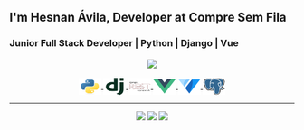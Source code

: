 ## I'm Hesnan Ávila, Developer at Compre Sem Fila
### Junior Full Stack Developer | Python | Django | Vue

<div align="center">
  <a href="https://github.com/avilahesnan">
  <img  align="center" src="https://github-readme-stats.vercel.app/api/top-langs/?username=avilahesnan&theme=dracula"/>
</div>

<div align="center">
  <div style="display: flex, justify-content: space-between, align-itens: center"><br>
    <img align="center" alt="Hesnan-Python" height="30" width="40" src="https://raw.githubusercontent.com/devicons/devicon/master/icons/python/python-original.svg">
    <img align="center" alt="Hesnan-Django" height="30" width="40" src="https://raw.githubusercontent.com/devicons/devicon/master/icons/django/django-plain.svg">
    <img align="center" alt="Hesnan-DjangoREST" height="30" width="40" src="https://raw.githubusercontent.com/devicons/devicon/master/icons/djangorest/djangorest-original.svg">
    <img align="center" alt="Hesnan-Vue" height="30" width="40" src="https://raw.githubusercontent.com/devicons/devicon/master/icons/vuejs/vuejs-original.svg">
    <img align="center" alt="Hesnan-Vuetify" height="30" width="40" src="https://raw.githubusercontent.com/devicons/devicon/master/icons/vuetify/vuetify-original.svg">
    <img align="center" alt="Hesnan-PostgreSQL" height="30" width="40" src="https://raw.githubusercontent.com/devicons/devicon/master/icons/postgresql/postgresql-original.svg">
  </div>
</div>
  
<div align="center"> 
  <hr/>
  <a href = "mailto:avilahesnan@gmail.com"><img src="https://img.shields.io/badge/-Gmail-%23333?style=for-the-badge&logo=gmail&logoColor=white" target="_blank"></a>
  <a href="https://www.linkedin.com/in/hesnan-avila/" target="_blank"><img src="https://img.shields.io/badge/-LinkedIn-%230077B5?style=for-the-badge&logo=linkedin&logoColor=white" target="_blank"></a>
  <a href="https://www.instagram.com/avilahesnan/" target="_blank"><img src="https://img.shields.io/badge/-Instagram-%23E4405F?style=for-the-badge&logo=instagram&logoColor=white" target="_blank"></a>
</div>
